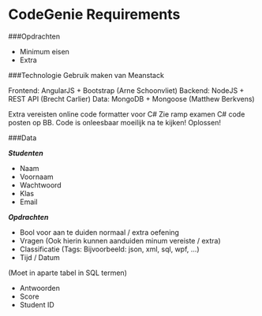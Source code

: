 CodeGenie Requirements
=======

###Opdrachten 	
* Minimum eisen
* Extra 

###Technologie
Gebruik maken van Meanstack

Frontend: AngularJS + Bootstrap (Arne Schoonvliet)
Backend: NodeJS + REST API (Brecht Carlier)
Data: MongoDB + Mongoose (Matthew Berkvens)

Extra vereisten online code formatter voor C#
Zie ramp examen C# code posten op BB.
Code is onleesbaar moeilijk na te kijken!
Oplossen!

###Data

**_Studenten_**
* Naam
* Voornaam
* Wachtwoord
* Klas
* Email

**_Opdrachten_**
* Bool voor aan te duiden normaal / extra oefening
* Vragen (Ook hierin kunnen aanduiden minum vereiste / extra)
* Classificatie (Tags: Bijvoorbeeld: json, xml, sql, wpf, ...)
* Tijd / Datum

(Moet in aparte tabel in SQL termen)
* Antwoorden 
* Score
* Student ID
